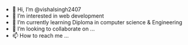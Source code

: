 - 👋 Hi, I’m @vishalsingh2407
- 👀 I’m interested in web development 
- 🌱 I’m currently learning Diploma in computer science & Engineering 
- 💞️ I’m looking to collaborate on ...
- 📫 How to reach me ...

<!---
vishalsingh2407/vishalsingh2407 is a ✨ special ✨ repository because its `README.md` (this file) appears on your GitHub profile.
You can click the Preview link to take a look at your changes.
--->
